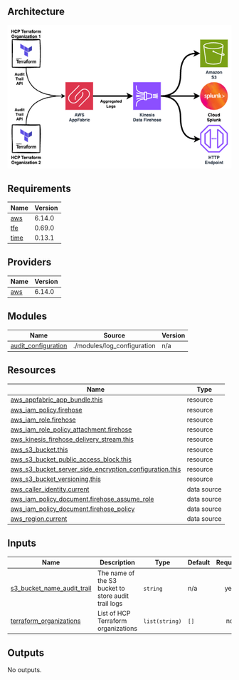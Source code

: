 ## Architecture

<picture>
  <source media="(prefers-color-scheme: dark)" srcset="images/architecture-light.png">
  <source media="(prefers-color-scheme: light)" srcset="images/architecture-dark.png">
  <img alt="Architecture" src="images/architecture-white.png">
</picture>

## Requirements

| Name | Version |
|------|---------|
| <a name="requirement_aws"></a> [aws](#requirement\_aws) | 6.14.0 |
| <a name="requirement_tfe"></a> [tfe](#requirement\_tfe) | 0.69.0 |
| <a name="requirement_time"></a> [time](#requirement\_time) | 0.13.1 |

## Providers

| Name | Version |
|------|---------|
| <a name="provider_aws"></a> [aws](#provider\_aws) | 6.14.0 |

## Modules

| Name | Source | Version |
|------|--------|---------|
| <a name="module_audit_configuration"></a> [audit\_configuration](#module\_audit\_configuration) | ./modules/log_configuration | n/a |

## Resources

| Name | Type |
|------|------|
| [aws_appfabric_app_bundle.this](https://registry.terraform.io/providers/hashicorp/aws/6.14.0/docs/resources/appfabric_app_bundle) | resource |
| [aws_iam_policy.firehose](https://registry.terraform.io/providers/hashicorp/aws/6.14.0/docs/resources/iam_policy) | resource |
| [aws_iam_role.firehose](https://registry.terraform.io/providers/hashicorp/aws/6.14.0/docs/resources/iam_role) | resource |
| [aws_iam_role_policy_attachment.firehose](https://registry.terraform.io/providers/hashicorp/aws/6.14.0/docs/resources/iam_role_policy_attachment) | resource |
| [aws_kinesis_firehose_delivery_stream.this](https://registry.terraform.io/providers/hashicorp/aws/6.14.0/docs/resources/kinesis_firehose_delivery_stream) | resource |
| [aws_s3_bucket.this](https://registry.terraform.io/providers/hashicorp/aws/6.14.0/docs/resources/s3_bucket) | resource |
| [aws_s3_bucket_public_access_block.this](https://registry.terraform.io/providers/hashicorp/aws/6.14.0/docs/resources/s3_bucket_public_access_block) | resource |
| [aws_s3_bucket_server_side_encryption_configuration.this](https://registry.terraform.io/providers/hashicorp/aws/6.14.0/docs/resources/s3_bucket_server_side_encryption_configuration) | resource |
| [aws_s3_bucket_versioning.this](https://registry.terraform.io/providers/hashicorp/aws/6.14.0/docs/resources/s3_bucket_versioning) | resource |
| [aws_caller_identity.current](https://registry.terraform.io/providers/hashicorp/aws/6.14.0/docs/data-sources/caller_identity) | data source |
| [aws_iam_policy_document.firehose_assume_role](https://registry.terraform.io/providers/hashicorp/aws/6.14.0/docs/data-sources/iam_policy_document) | data source |
| [aws_iam_policy_document.firehose_policy](https://registry.terraform.io/providers/hashicorp/aws/6.14.0/docs/data-sources/iam_policy_document) | data source |
| [aws_region.current](https://registry.terraform.io/providers/hashicorp/aws/6.14.0/docs/data-sources/region) | data source |

## Inputs

| Name | Description | Type | Default | Required |
|------|-------------|------|---------|:--------:|
| <a name="input_s3_bucket_name_audit_trail"></a> [s3\_bucket\_name\_audit\_trail](#input\_s3\_bucket\_name\_audit\_trail) | The name of the S3 bucket to store audit trail logs | `string` | n/a | yes |
| <a name="input_terraform_organizations"></a> [terraform\_organizations](#input\_terraform\_organizations) | List of HCP Terraform organizations | `list(string)` | `[]` | no |

## Outputs

No outputs.
